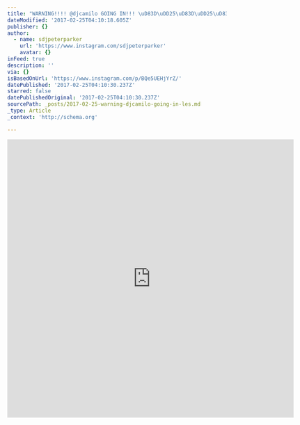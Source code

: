 ```yaml
---
title: "WARNING!!!! @djcamilo GOING IN!!! \uD83D\uDD25\uD83D\uDD25\uD83D\uDD25\uD83D\uDD25\uD83D\uDD25\uD83D\uDD25\uD83D\uDD25\uD83D\uDD25\uD83D\uDD25\uD83D\uDD25\uD83D\uDD25@lesoukny #famoustwerkmondays"
dateModified: '2017-02-25T04:10:18.605Z'
publisher: {}
author:
  - name: sdjpeterparker
    url: 'https://www.instagram.com/sdjpeterparker'
    avatar: {}
inFeed: true
description: ''
via: {}
isBasedOnUrl: 'https://www.instagram.com/p/BQe5UEHjYrZ/'
datePublished: '2017-02-25T04:10:30.237Z'
starred: false
datePublishedOriginal: '2017-02-25T04:10:30.237Z'
sourcePath: _posts/2017-02-25-warning-djcamilo-going-in-les.md
_type: Article
_context: 'http://schema.org'

---
```

<iframe src="https://cdn.embedly.com/widgets/media.html?src=http%3A%2F%2Fscontent.cdninstagram.com%2Ft50.2886-16%2F16755002_1643142619046209_8528900924880453632_n.mp4&amp;src_secure=1&amp;url=https%3A%2F%2Fwww.instagram.com%2Fp%2FBQe5UEHjYrZ%2F&amp;image=https%3A%2F%2Fscontent.cdninstagram.com%2Ft51.2885-15%2Fs640x640%2Fe15%2F16583319_265088287258147_8062598318418558976_n.jpg&amp;key=b7d04c9b404c499eba89ee7072e1c4f7&amp;type=video%2Fmp4&amp;schema=instagram" width="658" height="640" scrolling="no" frameborder="0" allowfullscreen="" style=""></iframe>